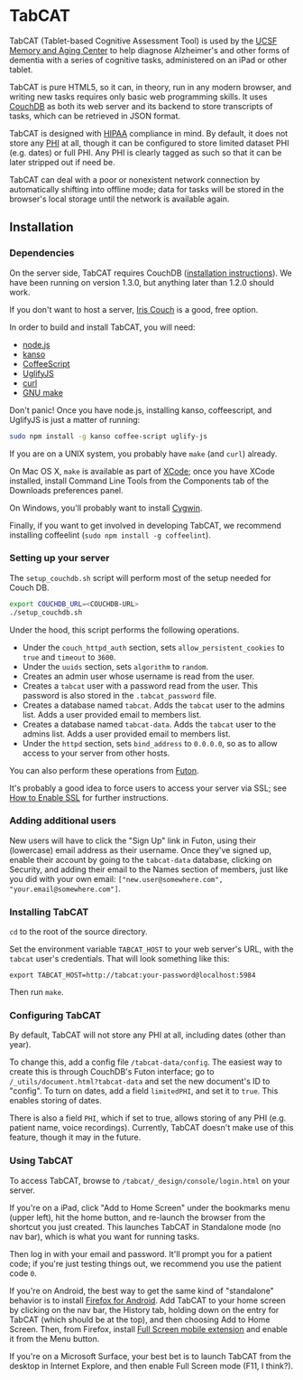 TabCAT
======

TabCAT (Tablet-based Cognitive Assessment Tool) is used by the [UCSF Memory and Aging Center](http://mac.ucsf.edu) to help diagnose Alzheimer's and other forms of dementia with a series of cognitive tasks, administered on an iPad or other tablet.

TabCAT is pure HTML5, so it can, in theory, run in any modern browser, and writing new tasks requires only basic web programming skills. It uses [CouchDB](http://couchdb.apache.org/) as both its web server and its backend to store transcripts of tasks, which can be retrieved in JSON format.

TabCAT is designed with [HIPAA](http://www.hhs.gov/ocr/privacy/) compliance in mind. By default, it does not store any [PHI](http://www.hhs.gov/ocr/privacy/hipaa/understanding/coveredentities/De-identification/guidance.html#protected) at all, though it can be configured to store limited dataset PHI (e.g. dates) or full PHI. Any PHI is clearly tagged as such so that it can be later stripped out if need be.

TabCAT can deal with a poor or nonexistent network connection by automatically shifting into offline mode; data for tasks will be stored in the browser's local storage until the network is available again.

Installation
------------

### Dependencies

On the server side, TabCAT requires CouchDB ([installation instructions](http://docs.couchdb.org/en/latest/install/index.html)). We have been running on version 1.3.0, but anything later than 1.2.0 should work.

If you don't want to host a server, [Iris Couch](http://www.iriscouch.com/) is a good, free option.

In order to build and install TabCAT, you will need:

 * [node.js](http://nodejs.org/)
 * [kanso](http://kan.so)
 * [CoffeeScript](http://coffeescript.org/)
 * [UglifyJS](https://github.com/mishoo/UglifyJS2)
 * [curl](http://curl.haxx.se/download.html)
 * [GNU make](http://www.gnu.org/software/make/)

Don't panic! Once you have node.js, installing kanso, coffeescript, and UglifyJS is just a matter of running:

```sh
sudo npm install -g kanso coffee-script uglify-js
```

If you are on a UNIX system, you probably have `make` (and `curl`) already.

On Mac OS X, `make` is available as part of [XCode](https://developer.apple.com/xcode/); once you have XCode installed, install Command Line Tools from the Components tab of the Downloads preferences panel.

On Windows, you'll probably want to install [Cygwin](http://www.cygwin.com/).

Finally, if you want to get involved in developing TabCAT, we recommend installing coffeelint (`sudo npm install -g coffeelint`).

### Setting up your server

The `setup_couchdb.sh` script will perform most of the setup needed for Couch DB.

```sh
export COUCHDB_URL=<COUCHDB-URL>
./setup_couchdb.sh
```
Under the hood, this script performs the following operations.

* Under the `couch_httpd_auth` section, sets `allow_persistent_cookies` to `true` and `timeout` to `3600`.
* Under the `uuids` section, sets `algorithm` to `random`.
* Creates an admin user whose username is read from the user.
* Creates a `tabcat` user with a password read from the user. This password is also stored in the `.tabcat_password` file.
* Creates a database named `tabcat`. Adds the `tabcat` user to the admins list. Adds a user provided email to members list.
* Creates a database named `tabcat-data`. Adds the `tabcat` user to the admins list. Adds a user provided email to members list.
* Under the `httpd` section, sets `bind_address` to `0.0.0.0`, so as to allow access to your server from other hosts.

You can also perform these operations from [Futon](http://wiki.apache.org/couchdb/Getting_started_with_Futon).

It's probably a good idea to force users to access your server via SSL; see [How to Enable SSL](http://wiki.apache.org/couchdb/How_to_enable_SSL) for further instructions.

### Adding additional users

New users will have to click the "Sign Up" link in Futon, using their (lowercase) email address as their username. Once they've signed up, enable their account by going to the `tabcat-data` database, clicking on Security, and adding their email to the Names section of members, just like you did with your own email: `["new.user@somewhere.com", "your.email@somewhere.com"]`.

### Installing TabCAT

`cd` to the root of the source directory.

Set the environment variable `TABCAT_HOST` to your web server's URL, with the `tabcat` user's credentials. That will look something like this:

`export TABCAT_HOST=http://tabcat:your-password@localhost:5984`

Then run `make`.

### Configuring TabCAT

By default, TabCAT will not store any PHI at all, including dates
(other than year).

To change this, add a config file `/tabcat-data/config`. The easiest way to create this is through CouchDB's Futon interface; go to `/_utils/document.html?tabcat-data` and set the new document's ID to "config". To turn on dates, add a field `limitedPHI`, and set it to `true`. This enables storing of dates.

There is also a field `PHI`, which if set to true, allows storing of any PHI (e.g. patient name, voice recordings). Currently, TabCAT doesn't make use of this feature, though it may in the future.

### Using TabCAT

To access TabCAT, browse to `/tabcat/_design/console/login.html` on your server.

If you're on a iPad, click "Add to Home Screen" under the bookmarks menu (upper left), hit the home button, and re-launch the browser from the shortcut you just created. This launches TabCAT in Standalone mode (no nav bar), which is what you want for running tasks.

Then log in with your email and password. It'll prompt you for a patient code; if you're just testing things out, we recommend you use the patient code `0`.

If you're on Android, the best way to get the same kind of "standalone" behavior is to install [Firefox for Android](https://play.google.com/store/apps/details?id=org.mozilla.firefox). Add TabCAT to your home screen by clicking on the nav bar, the History tab, holding down on the entry for TabCAT (which should be at the top), and then choosing Add to Home Screen. Then, from Firefox, install [Full Screen mobile extension](https://addons.mozilla.org/En-us/mobile/addon/full-screen-252573/) and enable it from the Menu button.

If you're on a Microsoft Surface, your best bet is to launch TabCAT from the desktop in Internet Explore, and then enable Full Screen mode (F11, I think?).
